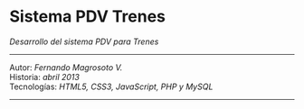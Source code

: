 <h1>Sistema PDV Trenes</h1>
<em>Desarrollo del sistema PDV para Trenes</em>
<hr />
<p>Autor: <em>Fernando Magrosoto V.</em> <br />
Historia: <em>abril 2013</em><br />
Tecnologías: <em>HTML5, CSS3, JavaScript, PHP y MySQL</em></p>
<hr />